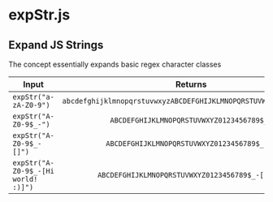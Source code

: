 # expStr.js
## Expand JS Strings

The concept essentially expands basic regex character classes




| Input        | Returns           |
| ------------- |:-------------:|
| `expStr("a-zA-Z0-9")`      | `abcdefghijklmnopqrstuvwxyzABCDEFGHIJKLMNOPQRSTUVWXYZ0123456789` |
| `expStr("A-Z0-9$_-")`      | `ABCDEFGHIJKLMNOPQRSTUVWXYZ0123456789$_-` |
| `expStr("A-Z0-9$_-[]")`      | `ABCDEFGHIJKLMNOPQRSTUVWXYZ0123456789$_-[]` |
| `expStr("A-Z0-9$_-[Hi world! :)]")`      | `ABCDEFGHIJKLMNOPQRSTUVWXYZ0123456789$_-[ !:)]` |
